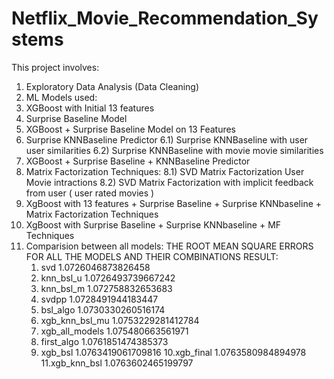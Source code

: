 # Netflix_Movie_Recommendation_Systems
This project involves:
1. Exploratory Data Analysis (Data Cleaning)
2. ML Models used:
3. XGBoost with Initial 13 features
4. Surprise Baseline Model
5. XGBoost + Surprise Baseline Model on 13 Features
6. Surprise KNNBaseline Predictor
   6.1) Surprise KNNBaseline with user user similarities
   6.2) Surprise KNNBaseline with movie movie similarities
7. XGBoost + Surprise Baseline + KNNBaseline Predictor 
8. Matrix Factorization Techniques:
   8.1) SVD Matrix Factorization User Movie intractions
   8.2) SVD Matrix Factorization with implicit feedback from user ( user rated movies ) 
9.  XgBoost with 13 features + Surprise Baseline + Surprise KNNbaseline + Matrix Factorization Techniques  
10. XgBoost with Surprise Baseline + Surprise KNNbaseline + MF Techniques
11. Comparision between all models:
    THE ROOT MEAN SQUARE ERRORS FOR ALL THE MODELS AND THEIR COMBINATIONS 
    RESULT:
    1. svd               1.0726046873826458
    2. knn_bsl_u         1.0726493739667242
    3. knn_bsl_m          1.072758832653683
    4. svdpp             1.0728491944183447
    5. bsl_algo          1.0730330260516174
    6. xgb_knn_bsl_mu    1.0753229281412784
    7. xgb_all_models     1.075480663561971
    8. first_algo        1.0761851474385373
    9. xgb_bsl           1.0763419061709816
    10.xgb_final         1.0763580984894978
    11.xgb_knn_bsl       1.0763602465199797
    

